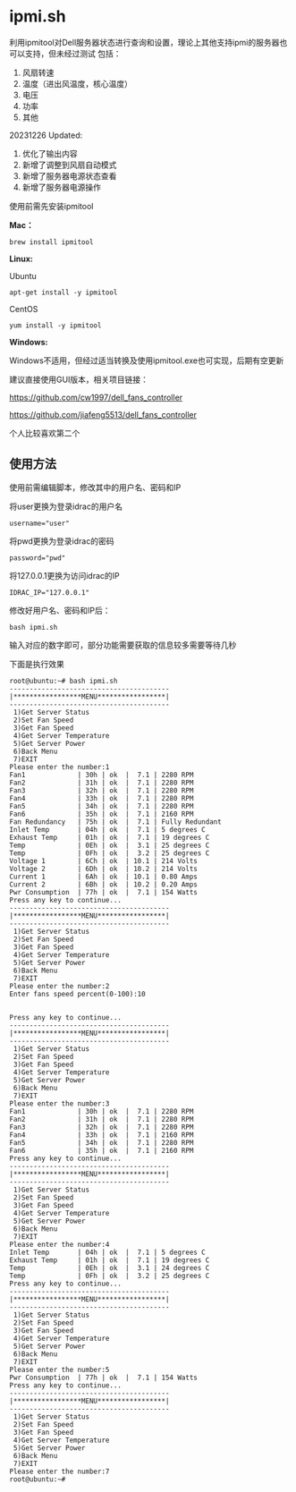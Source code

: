 # ipmi.sh
利用ipmitool对Dell服务器状态进行查询和设置，理论上其他支持ipmi的服务器也可以支持，但未经过测试
包括：
1. 风扇转速
2. 温度（进出风温度，核心温度）
3. 电压
4. 功率
5. 其他

20231226 Updated:
1. 优化了输出内容
2. 新增了调整到风扇自动模式
3. 新增了服务器电源状态查看
4. 新增了服务器电源操作

使用前需先安装ipmitool

**Mac：**

```
brew install ipmitool
```

**Linux:**

Ubuntu

```
apt-get install -y ipmitool
```

CentOS

```
yum install -y ipmitool
```


**Windows:**

Windows不适用，但经过适当转换及使用ipmitool.exe也可实现，后期有空更新

建议直接使用GUI版本，相关项目链接：

https://github.com/cw1997/dell_fans_controller

https://github.com/jiafeng5513/dell_fans_controller

个人比较喜欢第二个

## 使用方法
使用前需编辑脚本，修改其中的用户名、密码和IP

将user更换为登录idrac的用户名

```
username="user"
```

将pwd更换为登录idrac的密码

```
password="pwd"
```

将127.0.0.1更换为访问idrac的IP

```
IDRAC_IP="127.0.0.1"
```

修改好用户名、密码和IP后：

```
bash ipmi.sh
```

输入对应的数字即可，部分功能需要获取的信息较多需要等待几秒

下面是执行效果
```
root@ubuntu:~# bash ipmi.sh 
----------------------------------------
|*****************MENU*****************|
----------------------------------------
 1)Get Server Status
 2)Set Fan Speed
 3)Get Fan Speed
 4)Get Server Temperature
 5)Get Server Power
 6)Back Menu
 7)EXIT
Please enter the number:1
Fan1             | 30h | ok  |  7.1 | 2280 RPM
Fan2             | 31h | ok  |  7.1 | 2280 RPM
Fan3             | 32h | ok  |  7.1 | 2280 RPM
Fan4             | 33h | ok  |  7.1 | 2280 RPM
Fan5             | 34h | ok  |  7.1 | 2280 RPM
Fan6             | 35h | ok  |  7.1 | 2160 RPM
Fan Redundancy   | 75h | ok  |  7.1 | Fully Redundant
Inlet Temp       | 04h | ok  |  7.1 | 5 degrees C
Exhaust Temp     | 01h | ok  |  7.1 | 19 degrees C
Temp             | 0Eh | ok  |  3.1 | 25 degrees C
Temp             | 0Fh | ok  |  3.2 | 25 degrees C
Voltage 1        | 6Ch | ok  | 10.1 | 214 Volts
Voltage 2        | 6Dh | ok  | 10.2 | 214 Volts
Current 1        | 6Ah | ok  | 10.1 | 0.80 Amps
Current 2        | 6Bh | ok  | 10.2 | 0.20 Amps
Pwr Consumption  | 77h | ok  |  7.1 | 154 Watts
Press any key to continue...
----------------------------------------
|*****************MENU*****************|
----------------------------------------
 1)Get Server Status
 2)Set Fan Speed
 3)Get Fan Speed
 4)Get Server Temperature
 5)Get Server Power
 6)Back Menu
 7)EXIT
Please enter the number:2
Enter fans speed percent(0-100):10


Press any key to continue...
----------------------------------------
|*****************MENU*****************|
----------------------------------------
 1)Get Server Status
 2)Set Fan Speed
 3)Get Fan Speed
 4)Get Server Temperature
 5)Get Server Power
 6)Back Menu
 7)EXIT
Please enter the number:3
Fan1             | 30h | ok  |  7.1 | 2280 RPM
Fan2             | 31h | ok  |  7.1 | 2280 RPM
Fan3             | 32h | ok  |  7.1 | 2280 RPM
Fan4             | 33h | ok  |  7.1 | 2160 RPM
Fan5             | 34h | ok  |  7.1 | 2280 RPM
Fan6             | 35h | ok  |  7.1 | 2160 RPM
Press any key to continue...
----------------------------------------
|*****************MENU*****************|
----------------------------------------
 1)Get Server Status
 2)Set Fan Speed
 3)Get Fan Speed
 4)Get Server Temperature
 5)Get Server Power
 6)Back Menu
 7)EXIT
Please enter the number:4
Inlet Temp       | 04h | ok  |  7.1 | 5 degrees C
Exhaust Temp     | 01h | ok  |  7.1 | 19 degrees C
Temp             | 0Eh | ok  |  3.1 | 24 degrees C
Temp             | 0Fh | ok  |  3.2 | 25 degrees C
Press any key to continue...
----------------------------------------
|*****************MENU*****************|
----------------------------------------
 1)Get Server Status
 2)Set Fan Speed
 3)Get Fan Speed
 4)Get Server Temperature
 5)Get Server Power
 6)Back Menu
 7)EXIT
Please enter the number:5
Pwr Consumption  | 77h | ok  |  7.1 | 154 Watts
Press any key to continue... 
----------------------------------------
|*****************MENU*****************|
----------------------------------------
 1)Get Server Status
 2)Set Fan Speed
 3)Get Fan Speed
 4)Get Server Temperature
 5)Get Server Power
 6)Back Menu
 7)EXIT
Please enter the number:7
root@ubuntu:~# 
```
